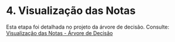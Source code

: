 # 4. Visualização das Notas

Esta etapa foi detalhada no projeto da árvore de decisão. Consulte:
[Visualização das Notas - Árvore de Decisão](https://snowdutra.github.io/Machine-Learning/arvore_decisao/05.visualizacao_notas/)